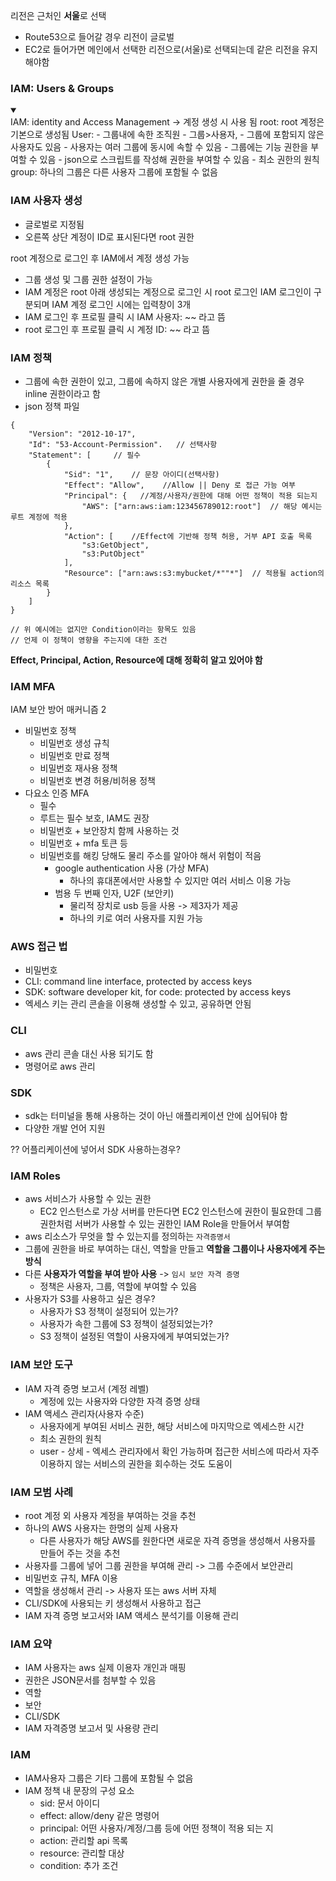 리전은 근처인 **서울**로 선택
- Route53으로 들어갈 경우 리전이 글로벌
- EC2로 들어가면 메인에서 선택한 리전으로(서울)로 선택되는데 같은 리전을 유지해야함
### IAM: Users & Groups
<details open>
<summary> </summary>
IAM:  identity and Access Management -> 계정 생성 시 사용 됨
root: root 계정은 기본으로 생성됨
User: 
- 그룹내에 속한 조직원 
- 그룹>사용자,
- 그룹에 포함되지 않은 사용자도 있음
- 사용자는 여러 그룹에 동시에 속할 수 있음
- 그룹에는 기능 권한을 부여할 수 있음
- json으로 스크립트를 작성해 권한을 부여할 수 있음
- 최소 권한의 원칙
group: 하나의 그룹은 다른 사용자 그룹에 포함될 수 없음
</details>
	
### IAM 사용자 생성
- 글로벌로 지정됨
- 오른쪽 상단 계정이 ID로 표시된다면 root 권한

root 계정으로 로그인 후 IAM에서 계정 생성 가능
- 그룹 생성 및 그룹 권한 설정이 가능
- IAM 계정은 root 아래 생성되는 계정으로 로그인 시 root 로그인 IAM 로그인이 구분되며 IAM 계정 로그인 시에는 입력창이 3개
- IAM 로그인 후 프로필 클릭 시 IAM 사용자: ~~ 라고 뜸
- root 로그인 후 프로필 클릭 시 계정 ID: ~~ 라고 뜸

### IAM 정책
- 그룹에 속한 권한이 있고, 그룹에 속하지 않은 개별 사용자에게 권한을 줄 경우 inline 권한이라고  함
- json 정책 파일
```
{
	"Version": "2012-10-17",
	"Id": "53-Account-Permission".   // 선택사항
	"Statement": [     // 필수
		{
			"Sid": "1",    // 문장 아이디(선택사항)
			"Effect": "Allow",    //Allow || Deny 로 접근 가능 여부
			"Principal": {   //계정/사용자/권한에 대해 어떤 정책이 적용 되는지
				"AWS": ["arn:aws:iam:123456789012:root"]  // 해당 예시는 루트 계정에 적용
			},
			"Action": [    //Effect에 기반해 정책 허용, 거부 API 호출 목록
				"s3:GetObject",
				"s3:PutObject"
			],
			"Resource": ["arn:aws:s3:mybucket/*""*"]  // 적용될 action의 리소스 목록 
		}
	]
}

// 위 예시에는 없지만 Condition이라는 항목도 있음 
// 언제 이 정책이 영향을 주는지에 대한 조건
```
**Effect, Principal, Action, Resource에 대해 정확히 알고 있어야 함**

### IAM MFA
IAM 보안 방어 매커니즘 2
- 비밀번호 정책
	- 비밀번호 생성 규칙
	- 비밀번호 만료 정책
	- 비밀번호 재사용 정책
	- 비밀번호 변경 허용/비허용 정책
- 다요소 인증  MFA
	- 필수
	- 루트는 필수 보호, IAM도 권장
	- 비밀번호 + 보안장치 함께 사용하는 것
	- 비밀번호 + mfa 토큰 등
	- 비밀번호를 해킹 당해도 물리 주소를 알아야 해서 위험이 적음
		- google authentication 사용 (가상 MFA)
			- 하나의 휴대폰에서만 사용할 수 있지만 여러 서비스 이용 가능
		- 범용 두 번째 인자, U2F (보안키)
			- 물리적 장치로 usb 등을 사용 -> 제3자가 제공
			- 하나의 키로 여러 사용자를 지원 가능
### AWS 접근 법
- 비밀번호 
- CLI: command line interface, protected by access keys
- SDK: software developer kit, for code: protected by access keys
- 엑세스 키는 관리 콘솔을 이용해 생성할 수 있고, 공유하면 안됨
### CLI
- aws 관리 콘솔 대신 사용 되기도 함
- 명령어로 aws  관리

### SDK
- sdk는 터미널을 통해 사용하는 것이 아닌 애플리케이션 안에 심어둬야 함
- 다양한 개발 언어 지원

?? 어플리케이션에 넣어서 SDK 사용하는경우?

### IAM Roles
- aws 서비스가 사용할 수 있는 권한
	- EC2 인스턴스로 가상 서버를 만든다면 EC2 인스턴스에 권한이 필요한데 그룹 권한처럼 서버가 사용할 수 있는 권한인 IAM Role을 만들어서 부여함
- aws 리소스가 무엇을 할 수 있는지를 정의하는 `자격증명서`
- 그룹에 권한을 바로 부여하는 대신, 역할을 만들고 **역할을 그룹이나 사용자에게 주는 방식**
- 다른 **사용자가 역할을 부여 받아 사용** -> `임시 보안 자격 증명`
	- 정책은 사용자, 그룹, 역할에 부여할 수 있음
- 사용자가 S3를 사용하고 싶은 경우?
	- 사용자가 S3 정책이 설정되어 있는가?
	- 사용자가 속한 그룹에 S3 정책이 설정되었는가?
	- S3 정책이 설정된 역할이 사용자에게 부여되었는가?

### IAM 보안 도구
- IAM 자격 증명 보고서 (계정 레벨)
	- 계정에 있는 사용자와 다양한 자격 증명 상태
- IAM 액세스 관리자(사용자 수준)
	- 사용자에게 부여된 서비스 권한, 해당 서비스에 마지막으로 엑세스한 시간
	- 최소 권한의 원칙
	- user - 상세 - 엑세스 관리자에서 확인 가능하며 접근한 서비스에 따라서 자주 이용하지 않는 서비스의 권한을 회수하는 것도 도움이 

### IAM 모범 사례
- root 계정 외 사용자 계정을 부여하는 것을 추천
- 하나의 AWS 사용자는 한명의 실제 사용자
	- 다른 사용자가 해당 AWS를 원한다면 새로운 자격 증명을 생성해서 사용자를 만들어 주는 것을 추천
- 사용자를 그룹에 넣어 그룹 권한을 부여해 관리 -> 그룹 수준에서 보안관리
- 비밀번호 규칙, MFA 이용
- 역할을 생성해서 관리 -> 사용자 또는 aws 서버 자체
- CLI/SDK에 사용되는 키 생성해서 사용하고 접근
-  IAM 자격 증명 보고서와 IAM 액세스 분석기를 이용해 관리

### IAM 요약
- IAM 사용자는 aws 실제 이용자 개인과 매핑
- 권한은 JSON문서를 첨부할 수 있음
- 역할
- 보안
- CLI/SDK
- IAM 자격증명 보고서 및 사용량 관리

### IAM
- IAM사용자 그룹은 기타 그룹에 포함될 수 없음
- IAM  정책 내 문장의 구성 요소
	- sid: 문서 아이디
	- effect: allow/deny 같은 명령어
	- principal: 어떤 사용자/계정/그룹 등에 어떤 정책이 적용 되는 지
	- action: 관리할 api 목록
	- resource: 관리할 대상
	- condition: 추가 조건
